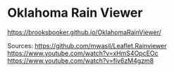 # Oklahoma Rain Viewer

https://brooksbooker.github.io/OklahomaRainViewer/


Sources:
https://github.com/mwasil/Leaflet.Rainviewer
https://www.youtube.com/watch?v=xHmS4OpcEOc
https://www.youtube.com/watch?v=fiv6zM4gzm8

